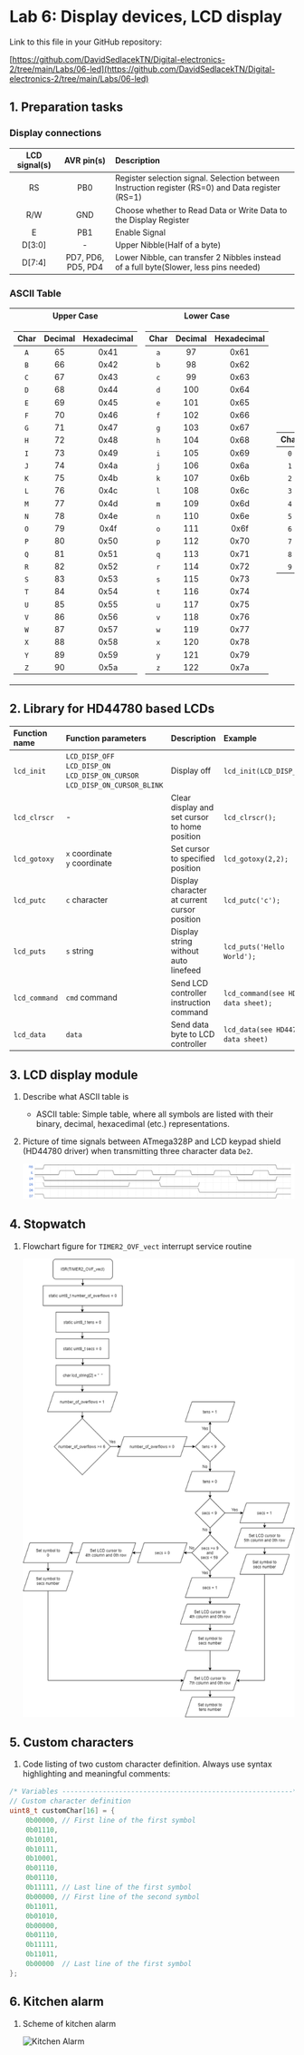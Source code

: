 # Lab 6: Display devices, LCD display

Link to this file in your GitHub repository:

[https://github.com/DavidSedlacekTN/Digital-electronics-2/tree/main/Labs/06-led](https://github.com/DavidSedlacekTN/Digital-electronics-2/tree/main/Labs/06-led)

## 1. Preparation tasks

### Display connections
   | **LCD signal(s)** | **AVR pin(s)** | **Description** |
   | :-: | :-: | :-- |
   | RS | PB0 | Register selection signal. Selection between Instruction register (RS=0) and Data register (RS=1) |
   | R/W | GND | Choose whether to Read Data or Write Data to the Display Register |
   | E | PB1 | Enable Signal |
   | D[3:0] | - | Upper Nibble(Half of a byte) |
   | D[7:4] | PD7, PD6, PD5, PD4 | Lower Nibble, can transfer 2 Nibbles instead of a full byte(Slower, less pins needed) |

### ASCII Table
<table>
<tr><th>Upper Case</th><th>Lower Case</th><th>Numbers</th></tr>

<tr><td>

   | **Char** | **Decimal** | **Hexadecimal** |
   | :-: | :-: | :-: |
   | `A` | 65 | 0x41 |
   | `B` | 66 | 0x42 |
   | `C` | 67 | 0x43 |
   | `D` | 68 | 0x44 |
   | `E` | 69 | 0x45 |
   | `F` | 70 | 0x46 |
   | `G` | 71 | 0x47 |
   | `H` | 72 | 0x48 |
   | `I` | 73 | 0x49 |
   | `J` | 74 | 0x4a |
   | `K` | 75 | 0x4b |
   | `L` | 76 | 0x4c |
   | `M` | 77 | 0x4d |
   | `N` | 78 | 0x4e |
   | `O` | 79 | 0x4f |
   | `P` | 80 | 0x50 |
   | `Q` | 81 | 0x51 |
   | `R` | 82 | 0x52 |
   | `S` | 83 | 0x53 |
   | `T` | 84 | 0x54 |
   | `U` | 85 | 0x55 |
   | `V` | 86 | 0x56 |
   | `W` | 87 | 0x57 |
   | `X` | 88 | 0x58 |
   | `Y` | 89 | 0x59 |
   | `Z` | 90 | 0x5a |

</td><td>

   | **Char** | **Decimal** | **Hexadecimal** |
   | :-: | :-: | :-: |
   | `a` | 97 | 0x61 |
   | `b` | 98 | 0x62 |
   | `c` | 99 | 0x63 |
   | `d` | 100 | 0x64 |
   | `e` | 101 | 0x65 |
   | `f` | 102 | 0x66 |
   | `g` | 103 | 0x67 |
   | `h` | 104 | 0x68 |
   | `i` | 105 | 0x69 |
   | `j` | 106 | 0x6a |
   | `k` | 107 | 0x6b |
   | `l` | 108 | 0x6c |
   | `m` | 109 | 0x6d |
   | `n` | 110 | 0x6e |
   | `o` | 111 | 0x6f |
   | `p` | 112 | 0x70 |
   | `q` | 113 | 0x71 |
   | `r` | 114 | 0x72 |
   | `s` | 115 | 0x73 |
   | `t` | 116 | 0x74 |
   | `u` | 117 | 0x75 |
   | `v` | 118 | 0x76 |
   | `w` | 119 | 0x77 |
   | `x` | 120 | 0x78 |
   | `y` | 121 | 0x79 |
   | `z` | 122 | 0x7a |

</td><td>

   | **Char** | **Decimal** | **Hexadecimal** |
   | :-: | :-: | :-: |
   | `0` | 48 | 0x30 |
   | `1` | 49 | 0x31 |
   | `2` | 50 | 0x32 |
   | `3` | 51 | 0x33 |
   | `4` | 52 | 0x34 |
   | `5` | 53 | 0x35 |
   | `6` | 54 | 0x36 |
   | `7` | 55 | 0x37 |
   | `8` | 56 | 0x38 |
   | `9` | 57 | 0x39 |

</td></tr> </table>

## 2. Library for HD44780 based LCDs
   | **Function name** | **Function parameters** | **Description** | **Example** |
   | :-- | :-- | :-- | :-- |
   | `lcd_init` | `LCD_DISP_OFF`<br>`LCD_DISP_ON`<br>`LCD_DISP_ON_CURSOR`<br>`LCD_DISP_ON_CURSOR_BLINK` | Display off | `lcd_init(LCD_DISP_OFF);` |
   | `lcd_clrscr` | - | Clear display and set cursor to home position | `lcd_clrscr();` |
   | `lcd_gotoxy` | `x` coordinate<br>`y` coordinate | Set cursor to specified position | `lcd_gotoxy(2,2);` |
   | `lcd_putc` | `c` character | Display character at current cursor position | `lcd_putc('c');` |
   | `lcd_puts` | `s` string | Display string without auto linefeed | `lcd_puts('Hello World');` |
   | `lcd_command` | `cmd` command | Send LCD controller instruction command | `lcd_command(see HD44780 data sheet);` |
   | `lcd_data` | `data` | Send data byte to LCD controller | `lcd_data(see HD44780 data sheet)` |

## 3. LCD display module

1. Describe what ASCII table is
   * ASCII table: Simple table, where all symbols are listed with their binary, decimal, hexacedimal (etc.) representations.

2. Picture of time signals between ATmega328P and LCD keypad shield (HD44780 driver) when transmitting three character data `De2`.

   ![LCD Signals](Images/LCD_Signals.png)


## 4. Stopwatch

1. Flowchart figure for `TIMER2_OVF_vect` interrupt service routine

   ![Flowchart](Images/Flowchart.png)


## 5. Custom characters

1. Code listing of two custom character definition. Always use syntax highlighting and meaningful comments:

```c
/* Variables ---------------------------------------------------------*/
// Custom character definition
uint8_t customChar[16] = {
	0b00000, // First line of the first symbol
	0b01110,
	0b10101,
	0b10111,
	0b10001,
	0b01110,
	0b01110,
	0b11111, // Last line of the first symbol
	0b00000, // First line of the second symbol
	0b11011,
	0b01010,
	0b00000,
	0b01110,
	0b11111,
	0b11011,
	0b00000  // Last line of the first symbol
};
```

## 6. Kitchen alarm

1. Scheme of kitchen alarm

   ![Kitchen Alarm](Images/Kitchen_Alarm.PNG)
